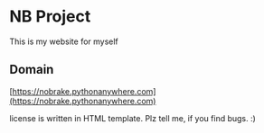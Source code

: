 # NB Project
This is my website for myself

## Domain
[https://nobrake.pythonanywhere.com](https://nobrake.pythonanywhere.com)

license is written in HTML template.
Plz tell me, if you find bugs. :)

